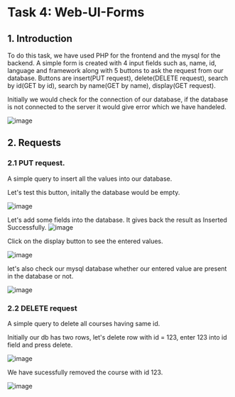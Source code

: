 # Task 4: Web-UI-Forms

## 1. Introduction 
To do this task, we have used PHP for the frontend and the mysql for the backend. A simple form is created with 4 input fields such as, name, id, language and framework along with 5 buttons to ask the request from our database. Buttons are insert(PUT request), delete(DELETE request), search by id(GET by id), search by name(GET by name), display(GET request).

Initially we would check for the connection of our database, if the database is not connected to the server it would give error which we have handeled.

![image](https://user-images.githubusercontent.com/52740449/227535657-a5480239-7123-4f84-a1f0-3ff6f5eace03.png)


## 2. Requests

### 2.1 PUT request.

A simple query to insert all the values into our database. 

Let's test this button, initally the database would be empty. 

![image](https://user-images.githubusercontent.com/52740449/227535069-c5c25c4e-ad7d-4954-961f-cd619329431b.png)

Let's add some fields into the database. It gives back the result as Inserted Successfully.
![image](https://user-images.githubusercontent.com/52740449/227535364-9807aeb0-8097-48ba-adc3-fed44041b064.png)

Click on the display button to see the entered values. 

![image](https://user-images.githubusercontent.com/52740449/227535980-10a6abaf-7425-46da-9650-6dc576ddf469.png)

let's also check our mysql database whether our entered value are present in the database or not.

![image](https://user-images.githubusercontent.com/52740449/227536039-046c1779-0409-47ec-a21a-5824764adb92.png)

### 2.2 DELETE request

A simple query to delete all courses having same id.

Initially our db has two rows, let's delete row with id = 123, enter 123 into id field and press delete.

![image](https://user-images.githubusercontent.com/52740449/227536436-6d730f2c-2ffc-4fca-9d18-b43cbf7a37fc.png)

We have sucessfully removed the course with id 123.

![image](https://user-images.githubusercontent.com/52740449/227536629-a8df955b-2450-4519-a5cb-6dde1df7e821.png)

